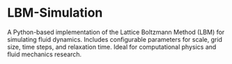 # LBM-Simulation
A Python-based implementation of the Lattice Boltzmann Method (LBM) for simulating fluid dynamics. Includes configurable parameters for scale, grid size, time steps, and relaxation time. Ideal for computational physics and fluid mechanics research.
